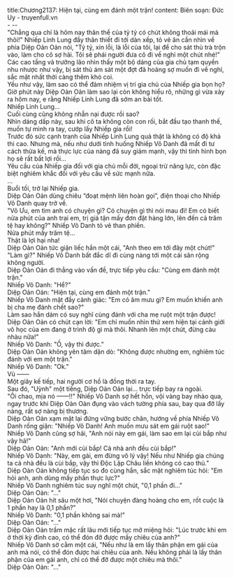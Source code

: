 title:Chương2137: Hiện tại, cùng em đánh một trận!
content:
Biên soạn: Đức Uy - truyenfull.vn<br>- --<br>"Chẳng qua chỉ là hôm nay thân thể của tỷ tỷ có chút không thoải mái mà thôi!" Nhiếp Linh Lung đầy thân thiết đi tới dàn xếp, tỏ vẻ ân cần nhìn về phía Diệp Oản Oản nói, "Tỷ tỷ, xin lỗi, là lỗi của tôi, lại để cho sát thủ trà trộn vào, làm cho cô sợ hãi. Tôi sẽ phái người đưa cô đi về nghỉ một chút nhé!"<br>Các cao tầng và trưởng lão nhìn thấy một bộ dáng của gia chủ tạm quyền nhu nhược như vậy, bị sát thủ ám sát một đợt đã hoảng sợ muốn đi về nghỉ, sắc mặt nhất thời càng thêm khó coi.<br>Yếu như vậy, làm sao có thể đảm nhiệm vị trí gia chủ của Nhiếp gia bọn họ?<br>Giờ phút này Diệp Oản Oản làm sao lại còn không hiểu rõ, những gì vừa xảy ra hôm nay, e rằng Nhiếp Linh Lung đã sớm an bài tốt.<br>Nhiếp Linh Lung...<br>Cuối cùng cũng không nhẫn nại được rồi sao?<br>Nhìn dáng dấp này, sau khi cô ta không còn con rối, bắt đầu tạo thanh thế, muốn tự mình ra tay, cướp lấy Nhiếp gia rồi!<br>Trước đó sức cạnh tranh của Nhiếp Linh Lung quả thật là không có độ khả thi cao. Nhưng mà, nếu như dưới tình huống Nhiếp Vô Danh đã mất đi tư cách thừa kế, mà thực lực của nàng đã suy giảm mạnh, vậy thì tình hình bọn họ sẽ rất bất lợi rồi...<br>Yêu cầu của Nhiếp gia đối với gia chủ mỗi đời, ngoại trừ năng lực, còn đặc biệt nghiêm khắc đối với yêu cầu về sức mạnh nữa.<br>...<br>Buổi tối, trở lại Nhiếp gia.<br>Diệp Oản Oản dùng chiêu “đoạt mệnh liên hoàn gọi”, điện thoại cho Nhiếp Vô Danh quay trở về.<br>"Vô Ưu, em tìm anh có chuyện gì? Có chuyện gì thì nói mau đi! Em có biết nửa phút của anh trai em, trị giá tận mấy đơn đặt hàng lớn, lên đến cả trăm tệ hay không?" Nhiếp Vô Danh tỏ vẻ than phiền.<br>Nửa phút mấy trăm tệ...<br>Thật là lợi hại nha!<br>Diệp Oản Oản tức giận liếc hắn một cái, "Anh theo em tới đây một chút!"<br>"Làm gì?" Nhiếp Vô Danh bất đắc dĩ đi cùng nàng tới một cái sân rộng không người.<br>Diệp Oản Oản đi thẳng vào vấn đề, trực tiếp yêu cầu: "Cùng em đánh một trận."<br>Nhiếp Vô Danh: "Hể?"<br>Diệp Oản Oản: "Hiện tại, cùng em đánh một trận."<br>Nhiếp Vô Danh mặt đầy cảnh giác: "Em có âm mưu gì? Em muốn khiến anh bị cha mẹ đánh chết sao?"<br>Làm sao hắn dám có suy nghĩ cùng đánh với cha mẹ ruột một trận được!<br>Diệp Oản Oản có chút cạn lời: "Em chỉ muốn nhìn thử xem hiện tại cảnh giới võ học của em đang ở trình độ gì mà thôi. Nhanh lên một chút, đừng càu nhàu nữa!"<br>Nhiếp Vô Danh: "Ồ, vậy thì được."<br>Diệp Oản Oản không yên tâm dặn dò: "Không được nhường em, nghiêm túc đánh với em một trận."<br>Nhiếp Vô Danh: "Ok."<br>Vù ——<br>Một giây kế tiếp, hai người cơ hồ là đồng thời ra tay.<br>Sau đó, "Uỳnh" một tiếng, Diệp Oản Oản lại... trực tiếp bay ra ngoài.<br>"Ôi chao, mịa nó ——!!" Nhiếp Vô Danh sợ hết hồn, vội vàng bay nhào qua, ngay trước khi Diệp Oản Oản đụng vào vách tường phía sau, bay qua đỡ lấy nàng, rất sợ nàng bị thương.<br>Diệp Oản Oản xạm mặt lại đứng vững bước chân, hướng về phía Nhiếp Vô Danh rống giận: "Nhiếp Vô Danh! Anh muốn mưu sát em gái ruột sao!"<br>Nhiếp Vô Danh cũng sợ hãi, "Anh nói này em gái, làm sao em lại cùi bắp như vậy hả!"<br>Diệp Oản Oản: "Anh mới cùi bắp! Cả nhà anh đều cùi bắp!"<br>Nhiếp Vô Danh: "Này, em gái, em đừng vô lý vậy! Nếu như Nhiếp gia chúng ta cả nhà đều là cùi bắp, vậy thì Độc Lập Châu liền không có cao thủ."<br>Diệp Oản Oản không tiếp tục so đo cùng hắn, sắc mặt nghiêm túc hỏi: "Em hỏi anh, anh dùng mấy phần thực lực?"<br>Nhiếp Vô Danh nghiêm túc suy nghĩ một chút, "0,1 phần đi..."<br>Diệp Oản Oản: "..."<br>Diệp Oản Oản hít sâu một hơi, "Nói chuyện đàng hoàng cho em, rốt cuộc là 1 phần hay là 0,1 phần?"<br>Nhiếp Vô Danh: "0,1 phần không sai mà!"<br>Diệp Oản Oản: "..."<br>Diệp Oản Oản trầm mặc rất lâu mới tiếp tục mở miệng hỏi: "Lúc trước khi em ở thời kỳ đỉnh cao, có thể đón đỡ được mấy chiêu của anh?"<br>Nhiếp Vô Danh sờ cằm một cái, "Nếu như là em lấy thân phận em gái của anh mà nói, có thể đón được hai chiêu của anh. Nếu không phải là lấy thân phận của em gái anh, chỉ có thể đỡ được một chiêu mà thôi."<br>Diệp Oản Oản: "..."
